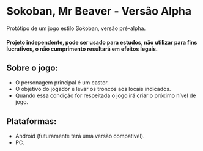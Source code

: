 # Sokoban, Mr Beaver - Versão Alpha
Protótipo de um jogo estilo Sokoban, versão pré-alpha.

#### Projeto independente, pode ser usado para estudos, não utilizar para fins lucrativos, o não cumprimento resultará em efeitos legais.

## Sobre o jogo:
- O personagem principal é um castor.
- O objetivo do jogador é levar os troncos aos locais indicados.
- Quando essa condição for respeitada o jogo irá criar o próximo nível de jogo.

## Plataformas:
- Android (futuramente terá uma versão compativel).
- PC.
